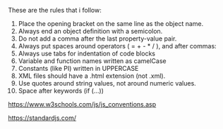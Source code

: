 These are the rules that i follow:

1. Place the opening bracket on the same line as the object name.
2. Always end an object definition with a semicolon.
3. Do not add a comma after the last property-value pair.
4. Always put spaces around operators ( = + - * / ), and after commas:
5. Always use tabs for indentation of code blocks
6. Variable and function names written as camelCase
7. Constants (like PI) written in UPPERCASE
8. XML files should have a .html extension (not .xml).
9. Use quotes around string values, not around numeric values.
10. Space after keywords (if (...))

https://www.w3schools.com/js/js_conventions.asp

https://standardjs.com/
